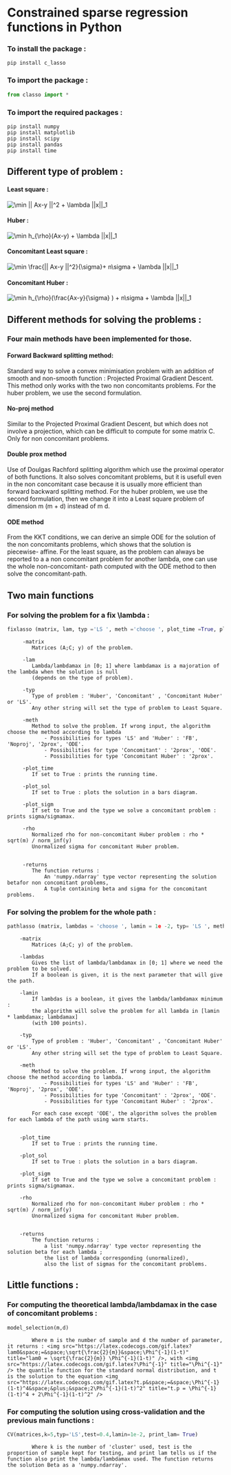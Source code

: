 # Constrained sparse regression functions in Python

### To install the package : 
```shell
pip install c_lasso
```

### To import the package :
```python
from classo import *
```
### To import the required packages  :
```shell
pip install numpy
pip install matplotlib
pip install scipy
pip install pandas
pip install time
```
    

##  Different type of problem : 
#### Least square :             

<img src="https://latex.codecogs.com/gif.latex?\min&space;||&space;Ax-y&space;||^2&space;&plus;&space;\lambda&space;||x||_1" title="\min || Ax-y ||^2 + \lambda ||x||_1" />

#### Huber  :                   

<img src="https://latex.codecogs.com/gif.latex?\min&space;h_{\rho}(Ax-y)&space;&plus;&space;\lambda&space;||x||_1" title="\min h_{\rho}(Ax-y) + \lambda ||x||_1" />

#### Concomitant Least square : 

<img src="https://latex.codecogs.com/gif.latex?\min&space;\frac{||&space;Ax-y&space;||^2}{\sigma}&plus;&space;n\sigma&space;&plus;&space;\lambda&space;||x||_1" title="\min \frac{|| Ax-y ||^2}{\sigma}+ n\sigma + \lambda ||x||_1" />

#### Concomitant Huber :        

<img src="https://latex.codecogs.com/gif.latex?\min&space;h_{\rho}(\frac{Ax-y}{\sigma}&space;)&space;&plus;&space;n\sigma&space;&plus;&space;\lambda&space;||x||_1" title="\min h_{\rho}(\frac{Ax-y}{\sigma} ) + n\sigma + \lambda ||x||_1" />



## Different methods for solving the problems : 

### Four main methods have been implemented for those.


#### Forward Backward splitting method:
Standard way to solve a convex minimisation problem with an addition of
smooth and non-smooth function : Projected Proximal Gradient Descent. This
method only works with the two non concomitants problems. For the huber
problem, we use the second formulation.

#### No-proj method
Similar to the Projected Proximal Gradient Descent, but which does not involve
a projection, which can be difficult to compute for some matrix C. Only for
non concomitant problems.

#### Double prox method
Use of Doulgas Rachford splitting algorithm which use the proximal operator of
both functions. It also solves concomitant problems, but it is usefull even in the
non concomitant case because it is usually more efficient than forward backward
splitting method. For the huber problem, we use the second formulation, then
we change it into a Least square problem of dimension m (m + d) instead of m d.

#### ODE method  
From the KKT conditions, we can derive an simple ODE for the solution of
the non concomitants problems, which shows that the solution is piecewise-
affine. For the least square, as the problem can always be reported to a a non
concomitant problem for another lambda, one can use the whole non-concomitant-
path computed with the ODE method to then solve the concomitant-path.



## Two main functions 

### For solving the problem for a fix \lambda : 
```python
fixlasso (matrix, lam, typ ='LS ', meth ='choose ', plot_time =True, plot_sol =True, plot_sigm =True, rho = 1.345)
```
  
         -matrix
            Matrices (A;C; y) of the problem.

         -lam
            Lambda/lambdamax in [0; 1] where lambdamax is a majoration of the lambda when the solution is null 
            (depends on the type of problem).

         -typ
            Type of problem : 'Huber', 'Concomitant' , 'Concomitant Huber' or 'LS'. 
            Any other string will set the type of problem to Least Square.

         -meth
            Method to solve the problem. If wrong input, the algorithm choose the method according to lambda
                - Possibilities for types 'LS' and 'Huber' : 'FB', 'Noproj', '2prox', 'ODE'.
                - Possibilities for type 'Concomitant' : '2prox', 'ODE'.
                - Possibilities for type 'Concomitant Huber' : '2prox'.

         -plot_time
            If set to True : prints the running time.

         -plot_sol
            If set to True : plots the solution in a bars diagram.

         -plot_sigm
            If set to True and the type we solve a concomitant problem : prints sigma/sigmamax.

         -rho
            Normalized rho for non-concomitant Huber problem : rho * sqrt(m) / norm_inf(y)
            Unormalized sigma for concomitant Huber problem.


         -returns
            The function returns : 
                An 'numpy.ndarray' type vector representing the solution betafor non concomitant problems, 
                A tuple containing beta and sigma for the concomitant problems.






### For solving the problem for the whole path :
```python
pathlasso (matrix, lambdas = 'choose ', lamin = 1e -2, typ= 'LS ', meth = 'ODE ', plot_time = True, plot_sol = True, plot_sigm = True, rho = 1.345, compare = False )
```


        -matrix
            Matrices (A;C; y) of the problem.

        -lambdas
            Gives the list of lambda/lambdamax in [0; 1] where we need the problem to be solved. 
            If a boolean is given, it is the next parameter that will give the path.

        -lamin
            If lambdas is a boolean, it gives the lambda/lambdamax minimum : 
            the algorithm will solve the problem for all lambda in [lamin * lambdamax; lambdamax] 
            (with 100 points).	

        -typ
            Type of problem : 'Huber', 'Concomitant' , 'Concomitant Huber' or 'LS'. 
            Any other string will set the type of problem to Least Square.

        -meth
            Method to solve the problem. If wrong input, the algorithm choose the method according to lambda.
                - Possibilities for types 'LS' and 'Huber' : 'FB', 'Noproj', '2prox', 'ODE'.
                - Possibilities for type 'Concomitant' : '2prox', 'ODE'.
                - Possibilities for type 'Concomitant Huber' : '2prox'.

            For each case except 'ODE', the algorithm solves the problem for each lambda of the path using warm starts.


        -plot_time
            If set to True : prints the running time.

        -plot_sol
            If set to True : plots the solution in a bars diagram.

        -plot_sigm
            If set to True and the type we solve a concomitant problem : prints sigma/sigmamax.

        -rho
            Normalized rho for non-concomitant Huber problem : rho * sqrt(m) / norm_inf(y)
            Unormalized sigma for concomitant Huber problem.


        -returns
            The function returns :  
                a list 'numpy.ndarray' type vector representing the solution beta for each lambda ;
                the list of lambda corresponding (unormalized), 
                also the list of sigmas for the concomitant problems.





## Little functions :
### For computing the theoretical lambda/lambdamax in the case of concomitant problems :  
```python
model_selection(m,d)
```
            Where m is the number of sample and d the number of parameter, it returns : <img src="https://latex.codecogs.com/gif.latex?lam0&space;=&space;\sqrt{\frac{2}{m}}&space;\Phi^{-1}(1-t)" title="lam0 = \sqrt{\frac{2}{m}} \Phi^{-1}(1-t)" />, with <img src="https://latex.codecogs.com/gif.latex?\Phi^{-1}" title="\Phi^{-1}" /> the quantile function for the standard normal distribution, and t is the solution to the equation <img src="https://latex.codecogs.com/gif.latex?t.p&space;=&space;\Phi^{-1}(1-t)^4&space;&plus;&space;2\Phi^{-1}(1-t)^2" title="t.p = \Phi^{-1}(1-t)^4 + 2\Phi^{-1}(1-t)^2" />


### For computing the solution using cross-validation and the previous main functions : 
```python
CV(matrices,k=5,typ='LS',test=0.4,lamin=1e-2, print_lam= True)
```
            Where k is the number of 'cluster' used, test is the proportion of sample kept for testing, and print lam tells us if the function also print the lambda/lambdamax used. The function returns the solution Beta as a 'numpy.ndarray'.










